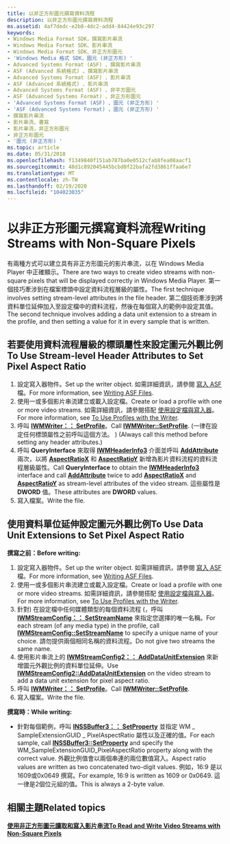 ```yaml
---
title: 以非正方形圖元撰寫資料流程
description: 以非正方形圖元撰寫資料流程
ms.assetid: 4af7dedc-e2b8-4dc2-add4-84424e93c297
keywords:
- Windows Media Format SDK，撰寫影片串流
- Windows Media Format SDK、影片串流
- Windows Media Format SDK、非正方形圖元
- 'Windows Media 格式 SDK，圖元 (非正方形) '
- Advanced Systems Format (ASF) 、撰寫影片串流
- ASF (Advanced 系統格式) 、撰寫影片串流
- Advanced Systems Format (ASF) 、影片串流
- ASF (Advanced 系統格式) 、影片串流
- Advanced Systems Format (ASF) 、非平方圖元
- ASF (Advanced Systems Format) 、非正方形圖元
- 'Advanced Systems Format (ASF) 、圖元 (非正方形) '
- 'ASF (Advanced Systems Format) ，圖元 (非正方形) '
- 撰寫影片串流
- 影片串流，書寫
- 影片串流，非正方形圖元
- 非正方形圖元
- '圖元 (非正方形) '
ms.topic: article
ms.date: 05/31/2018
ms.openlocfilehash: f1349840f151ab787ba0e0512cfab8fea08aacf1
ms.sourcegitcommit: 48d1c892045445bcbd0f22bafa2fd3861ffaa6e7
ms.translationtype: MT
ms.contentlocale: zh-TW
ms.lasthandoff: 02/19/2020
ms.locfileid: "104023035"
---
```

# <a name="writing-streams-with-non-square-pixels"></a><span data-ttu-id="25c24-120">以非正方形圖元撰寫資料流程</span><span class="sxs-lookup"><span data-stu-id="25c24-120">Writing Streams with Non-Square Pixels</span></span>

<span data-ttu-id="25c24-121">有兩種方式可以建立具有非正方形圖元的影片串流，以在 Windows Media Player 中正確顯示。</span><span class="sxs-lookup"><span data-stu-id="25c24-121">There are two ways to create video streams with non-square pixels that will be displayed correctly in Windows Media Player.</span></span> <span data-ttu-id="25c24-122">第一個技巧牽涉到在檔案標頭中設定資料流程層級的屬性。</span><span class="sxs-lookup"><span data-stu-id="25c24-122">The first technique involves setting stream-level attributes in the file header.</span></span> <span data-ttu-id="25c24-123">第二個技術牽涉到將資料單位延伸加入至設定檔中的資料流程，然後在每個寫入的範例中設定其值。</span><span class="sxs-lookup"><span data-stu-id="25c24-123">The second technique involves adding a data unit extension to a stream in the profile, and then setting a value for it in every sample that is written.</span></span>

## <a name="to-use-stream-level-header-attributes-to-set-pixel-aspect-ratio"></a><span data-ttu-id="25c24-124">若要使用資料流程層級的標頭屬性來設定圖元外觀比例</span><span class="sxs-lookup"><span data-stu-id="25c24-124">To Use Stream-level Header Attributes to Set Pixel Aspect Ratio</span></span>

1.  <span data-ttu-id="25c24-125">設定寫入器物件。</span><span class="sxs-lookup"><span data-stu-id="25c24-125">Set up the writer object.</span></span> <span data-ttu-id="25c24-126">如需詳細資訊，請參閱 [寫入 ASF](writing-asf-files.md)檔。</span><span class="sxs-lookup"><span data-stu-id="25c24-126">For more information, see [Writing ASF Files](writing-asf-files.md).</span></span>
2.  <span data-ttu-id="25c24-127">使用一或多個影片串流建立或載入設定檔。</span><span class="sxs-lookup"><span data-stu-id="25c24-127">Create or load a profile with one or more video streams.</span></span> <span data-ttu-id="25c24-128">如需詳細資訊，請參閱搭配 [使用設定檔與寫入器](to-use-profiles-with-the-writer.md)。</span><span class="sxs-lookup"><span data-stu-id="25c24-128">For more information, see [To Use Profiles with the Writer](to-use-profiles-with-the-writer.md).</span></span>
3.  <span data-ttu-id="25c24-129">呼叫 [**IWMWriter：： SetProfile**](/previous-versions/windows/desktop/api/Wmsdkidl/nf-wmsdkidl-iwmwriter-setprofile)。</span><span class="sxs-lookup"><span data-stu-id="25c24-129">Call [**IWMWriter::SetProfile**](/previous-versions/windows/desktop/api/Wmsdkidl/nf-wmsdkidl-iwmwriter-setprofile).</span></span> <span data-ttu-id="25c24-130"> (一律在設定任何標頭屬性之前呼叫這個方法。 ) </span><span class="sxs-lookup"><span data-stu-id="25c24-130">(Always call this method before setting any header attributes.)</span></span>
4.  <span data-ttu-id="25c24-131">呼叫 **QueryInterface** 來取得 [**IWMHeaderInfo3**](/previous-versions/windows/desktop/api/wmsdkidl/nn-wmsdkidl-iwmheaderinfo3) 介面並呼叫 [**AddAttribute**](/previous-versions/windows/desktop/api/Wmsdkidl/nf-wmsdkidl-iwmheaderinfo3-addattribute) 兩次，以將 [**AspectRatioX**](aspectratiox.md) 和 [**AspectRatioY**](aspectratioy.md) 新增為影片資料流程的資料流程層級屬性。</span><span class="sxs-lookup"><span data-stu-id="25c24-131">Call **QueryInterface** to obtain the [**IWMHeaderInfo3**](/previous-versions/windows/desktop/api/wmsdkidl/nn-wmsdkidl-iwmheaderinfo3) interface and call [**AddAttribute**](/previous-versions/windows/desktop/api/Wmsdkidl/nf-wmsdkidl-iwmheaderinfo3-addattribute) twice to add [**AspectRatioX**](aspectratiox.md) and [**AspectRatioY**](aspectratioy.md) as stream-level attributes of the video stream.</span></span> <span data-ttu-id="25c24-132">這些屬性是 **DWORD** 值。</span><span class="sxs-lookup"><span data-stu-id="25c24-132">These attributes are **DWORD** values.</span></span>
5.  <span data-ttu-id="25c24-133">寫入檔案。</span><span class="sxs-lookup"><span data-stu-id="25c24-133">Write the file.</span></span>

## <a name="to-use-data-unit-extensions-to-set-pixel-aspect-ratio"></a><span data-ttu-id="25c24-134">使用資料單位延伸設定圖元外觀比例</span><span class="sxs-lookup"><span data-stu-id="25c24-134">To Use Data Unit Extensions to Set Pixel Aspect Ratio</span></span>

<span data-ttu-id="25c24-135">**撰寫之前：**</span><span class="sxs-lookup"><span data-stu-id="25c24-135">**Before writing:**</span></span>

1.  <span data-ttu-id="25c24-136">設定寫入器物件。</span><span class="sxs-lookup"><span data-stu-id="25c24-136">Set up the writer object.</span></span> <span data-ttu-id="25c24-137">如需詳細資訊，請參閱 [寫入 ASF](writing-asf-files.md)檔。</span><span class="sxs-lookup"><span data-stu-id="25c24-137">For more information, see [Writing ASF Files](writing-asf-files.md).</span></span>
2.  <span data-ttu-id="25c24-138">使用一或多個影片串流建立或載入設定檔。</span><span class="sxs-lookup"><span data-stu-id="25c24-138">Create or load a profile with one or more video streams.</span></span> <span data-ttu-id="25c24-139">如需詳細資訊，請參閱搭配 [使用設定檔與寫入器](to-use-profiles-with-the-writer.md)。</span><span class="sxs-lookup"><span data-stu-id="25c24-139">For more information, see [To Use Profiles with the Writer](to-use-profiles-with-the-writer.md).</span></span>
3.  <span data-ttu-id="25c24-140">針對) 在設定檔中任何媒體類型的每個資料流程 (，呼叫 [**IWMStreamConfig：： SetStreamName**](/previous-versions/windows/desktop/api/Wmsdkidl/nf-wmsdkidl-iwmstreamconfig-setstreamname) 來指定您選擇的唯一名稱。</span><span class="sxs-lookup"><span data-stu-id="25c24-140">For each stream (of any media type) in the profile, call [**IWMStreamConfig::SetStreamName**](/previous-versions/windows/desktop/api/Wmsdkidl/nf-wmsdkidl-iwmstreamconfig-setstreamname) to specify a unique name of your choice.</span></span> <span data-ttu-id="25c24-141">請勿提供兩個相同名稱的資料流程。</span><span class="sxs-lookup"><span data-stu-id="25c24-141">Do not give two streams the same name.</span></span>
4.  <span data-ttu-id="25c24-142">使用影片串流上的 [**IWMStreamConfig2：： AddDataUnitExtension**](/previous-versions/windows/desktop/api/Wmsdkidl/nf-wmsdkidl-iwmstreamconfig2-adddataunitextension) 來新增圖元外觀比例的資料單位延伸。</span><span class="sxs-lookup"><span data-stu-id="25c24-142">Use [**IWMStreamConfig2::AddDataUnitExtension**](/previous-versions/windows/desktop/api/Wmsdkidl/nf-wmsdkidl-iwmstreamconfig2-adddataunitextension) on the video stream to add a data unit extension for pixel aspect ratio.</span></span>
5.  <span data-ttu-id="25c24-143">呼叫 [**IWMWriter：： SetProfile**](/previous-versions/windows/desktop/api/Wmsdkidl/nf-wmsdkidl-iwmwriter-setprofile)。</span><span class="sxs-lookup"><span data-stu-id="25c24-143">Call [**IWMWriter::SetProfile**](/previous-versions/windows/desktop/api/Wmsdkidl/nf-wmsdkidl-iwmwriter-setprofile).</span></span>
6.  <span data-ttu-id="25c24-144">寫入檔案。</span><span class="sxs-lookup"><span data-stu-id="25c24-144">Write the file.</span></span>

<span data-ttu-id="25c24-145">**撰寫時：**</span><span class="sxs-lookup"><span data-stu-id="25c24-145">**While writing:**</span></span>

-   <span data-ttu-id="25c24-146">針對每個範例，呼叫 [**INSSBuffer3：： SetProperty**](/previous-versions/windows/desktop/api/Wmsbuffer/nf-wmsbuffer-inssbuffer3-setproperty) 並指定 WM \_ SampleExtensionGUID \_ PixelAspectRatio 屬性以及正確的值。</span><span class="sxs-lookup"><span data-stu-id="25c24-146">For each sample, call [**INSSBuffer3::SetProperty**](/previous-versions/windows/desktop/api/Wmsbuffer/nf-wmsbuffer-inssbuffer3-setproperty) and specify the WM\_SampleExtensionGUID\_PixelAspectRatio property along with the correct value.</span></span> <span data-ttu-id="25c24-147">外觀比例值會以兩個串連的兩位數值寫入。</span><span class="sxs-lookup"><span data-stu-id="25c24-147">Aspect ratio values are written as two concatenated two-digit values.</span></span> <span data-ttu-id="25c24-148">例如，16:9 是以1609或0x0649 撰寫。</span><span class="sxs-lookup"><span data-stu-id="25c24-148">For example, 16:9 is written as 1609 or 0x0649.</span></span> <span data-ttu-id="25c24-149">這一律是2個位元組的值。</span><span class="sxs-lookup"><span data-stu-id="25c24-149">This is always a 2-byte value.</span></span>

## <a name="related-topics"></a><span data-ttu-id="25c24-150">相關主題</span><span class="sxs-lookup"><span data-stu-id="25c24-150">Related topics</span></span>

<dl> <dt>

[<span data-ttu-id="25c24-151">**使用非正方形圖元讀取和寫入影片串流**</span><span class="sxs-lookup"><span data-stu-id="25c24-151">**To Read and Write Video Streams with Non-Square Pixels**</span></span>](to-read-and-write-video-streams-with-non-square-pixels.md)
</dt> </dl>

 

 




